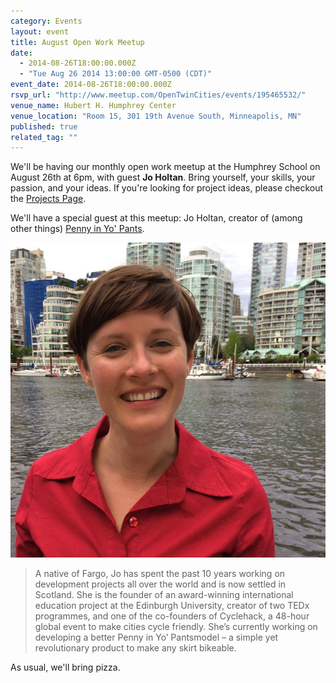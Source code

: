 ```yaml
---
category: Events
layout: event
title: August Open Work Meetup
date: 
  - 2014-08-26T18:00:00.000Z
  - "Tue Aug 26 2014 13:00:00 GMT-0500 (CDT)"
event_date: 2014-08-26T18:00:00.000Z
rsvp_url: "http://www.meetup.com/OpenTwinCities/events/195465532/"
venue_name: Hubert H. Humphrey Center
venue_location: "Room 15, 301 19th Avenue South, Minneapolis, MN"
published: true
related_tag: ""
---
```


We'll be having our monthly open work meetup at the Humphrey School on August 
26th at 6pm, with guest **Jo Holtan**. Bring yourself, your skills, your 
passion, and your ideas. If you're looking for project ideas, please checkout 
the [Projects Page](/projects).

We'll have a special guest at this meetup: Jo Holtan, creator of (among other 
things) [Penny in Yo' Pants](http://vimeo.com/98808131).

![Jo Holtan](/images/posts/2014/08/jo_holtan.jpg)

> A native of Fargo, Jo has spent the past 10 years working on development 
> projects all over the world and is now settled in Scotland. She is the 
> founder of an award-winning international education project at the Edinburgh 
> University, creator of two TEDx programmes, and one of the co-founders of 
> Cyclehack, a 48-hour global event to make cities cycle friendly. She’s 
> currently working on developing a better Penny in Yo’ Pantsmodel – a simple 
> yet revolutionary product to make any skirt bikeable.

As usual, we'll bring pizza.
